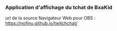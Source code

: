 ### Application d'affichage du tchat de BxaKid

url de la source Navigateur Web pour OBS : https://nofinu.github.io/twitchchat/

